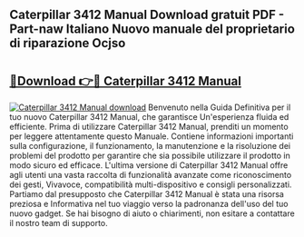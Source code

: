 ## Caterpillar 3412 Manual Download gratuit PDF - Part-naw Italiano Nuovo manuale del proprietario di riparazione Ocjso

# <h2><a href="http://dfcfvt8.blite.top/?on=Caterpillar+3412+Manual">🔗Download 👉🔴 Caterpillar 3412 Manual</a></h2>

[![Caterpillar 3412 Manual download](https://i.imgur.com/lujVjoI.png)](http://dfcfvt8.blite.top/?on=Caterpillar+3412+Manual)
Benvenuto nella Guida Definitiva per il tuo nuovo Caterpillar 3412 Manual, che garantisce Un'esperienza fluida ed efficiente. Prima di utilizzare Caterpillar 3412 Manual, prenditi un momento per leggere attentamente questo Manuale. Contiene informazioni importanti sulla configurazione, il funzionamento, la manutenzione e la risoluzione dei problemi del prodotto per garantire che sia possibile utilizzare il prodotto in modo sicuro ed efficace. L'ultima versione di Caterpillar 3412 Manual offre agli utenti una vasta raccolta di funzionalità avanzate come riconoscimento dei gesti, Vivavoce, compatibilità multi-dispositivo e consigli personalizzati. Partiamo dal presupposto che Caterpillar 3412 Manual è stata una risorsa preziosa e Informativa nel tuo viaggio verso la padronanza dell'uso del tuo nuovo gadget. Se hai bisogno di aiuto o chiarimenti, non esitare a contattare il nostro team di supporto.
